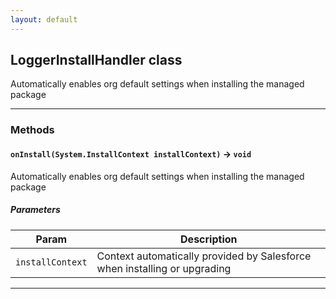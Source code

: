 ```yaml
---
layout: default
---
```

## LoggerInstallHandler class

Automatically enables org default settings when installing the managed package

---
### Methods
#### `onInstall(System.InstallContext installContext)` → `void`

 Automatically enables org default settings when installing the managed package

##### Parameters

|Param|Description|
|-----|-----------|
|`installContext` |  Context automatically provided by Salesforce when installing or upgrading |

---
